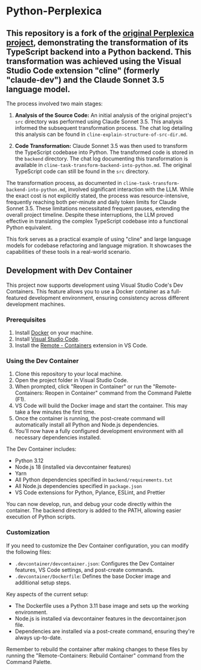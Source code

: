 # Python-Perplexica

## This repository is a fork of the [original Perplexica project](https://github.com/ItzCrazyKns/Perplexica), demonstrating the transformation of its TypeScript backend into a Python backend. This transformation was achieved using the Visual Studio Code extension "cline" (formerly "claude-dev") and the Claude Sonnet 3.5 language model.

The process involved two main stages:

1. **Analysis of the Source Code:**  An initial analysis of the original project's `src` directory was performed using Claude Sonnet 3.5. This analysis informed the subsequent transformation process.  The chat log detailing this analysis can be found in `cline-explain-structure-of-src-dir.md`.

2. **Code Transformation:** Claude Sonnet 3.5 was then used to transform the TypeScript codebase into Python. The transformed code is stored in the `backend` directory.  The chat log documenting this transformation is available in `cline-task-transform-backend-into-python.md`.  The original TypeScript code can still be found in the `src` directory.

The transformation process, as documented in `cline-task-transform-backend-into-python.md`, involved significant interaction with the LLM.  While the exact cost is not explicitly stated, the process was resource-intensive, frequently reaching both per-minute and daily token limits for Claude Sonnet 3.5.  These limitations necessitated frequent pauses, extending the overall project timeline.  Despite these interruptions, the LLM proved effective in translating the complex TypeScript codebase into a functional Python equivalent.

This fork serves as a practical example of using "cline" and large language models for codebase refactoring and language migration.  It showcases the capabilities of these tools in a real-world scenario.

## Development with Dev Container

This project now supports development using Visual Studio Code's Dev Containers. This feature allows you to use a Docker container as a full-featured development environment, ensuring consistency across different development machines.

### Prerequisites

1. Install [Docker](https://www.docker.com/get-started) on your machine.
2. Install [Visual Studio Code](https://code.visualstudio.com/).
3. Install the [Remote - Containers](https://marketplace.visualstudio.com/items?itemName=ms-vscode-remote.remote-containers) extension in VS Code.

### Using the Dev Container

1. Clone this repository to your local machine.
2. Open the project folder in Visual Studio Code.
3. When prompted, click "Reopen in Container" or run the "Remote-Containers: Reopen in Container" command from the Command Palette (F1).
4. VS Code will build the Docker image and start the container. This may take a few minutes the first time.
5. Once the container is running, the post-create command will automatically install all Python and Node.js dependencies.
6. You'll now have a fully configured development environment with all necessary dependencies installed.

The Dev Container includes:
- Python 3.12
- Node.js 18 (installed via devcontainer features)
- Yarn
- All Python dependencies specified in `backend/requirements.txt`
- All Node.js dependencies specified in `package.json`
- VS Code extensions for Python, Pylance, ESLint, and Prettier

You can now develop, run, and debug your code directly within the container. The backend directory is added to the PATH, allowing easier execution of Python scripts.

### Customization

If you need to customize the Dev Container configuration, you can modify the following files:
- `.devcontainer/devcontainer.json`: Configures the Dev Container features, VS Code settings, and post-create commands.
- `.devcontainer/Dockerfile`: Defines the base Docker image and additional setup steps.

Key aspects of the current setup:
- The Dockerfile uses a Python 3.11 base image and sets up the working environment.
- Node.js is installed via devcontainer features in the devcontainer.json file.
- Dependencies are installed via a post-create command, ensuring they're always up-to-date.

Remember to rebuild the container after making changes to these files by running the "Remote-Containers: Rebuild Container" command from the Command Palette.
